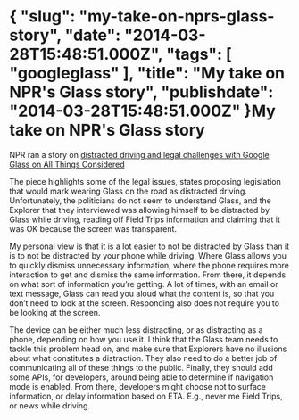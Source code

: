 {
    "slug": "my-take-on-nprs-glass-story",
    "date": "2014-03-28T15:48:51.000Z",
    "tags": [
        "googleglass"
    ],
    "title": "My take on NPR's Glass story",
    "publishdate": "2014-03-28T15:48:51.000Z"
}My take on NPR's Glass story
============================




<p>NPR ran a story on <a href="http://www.npr.org/blogs/alltechconsidered/2014/03/24/289802359/does-google-glass-distract-drivers-the-debate-is-on" target="_blank">distracted driving and legal challenges with Google Glass on All Things Considered</a></p>

<p>The piece highlights some of the legal issues, states proposing legislation that would mark wearing Glass on the road as distracted driving. Unfortunately, the politicians do not seem to understand Glass, and the Explorer that they interviewed was allowing himself to be distracted by Glass while driving, reading off Field Trips information and claiming that it was OK because the screen was transparent.</p>

<p>My personal view is that it is a lot easier to not be distracted by Glass than it is to not be distracted by your phone while driving. Where Glass allows you to quickly dismiss unnecessary information, where the phone requires more interaction to get and dismiss the same information. From there, it depends on what sort of information you&rsquo;re getting. A lot of times, with an email or text message, Glass can read you aloud what the content is, so that you don&rsquo;t need to look at the screen. Responding also does not require you to be looking at the screen.</p>

<p>The device can be either much less distracting, or as distracting as a phone, depending on how you use it. I think that the Glass team needs to tackle this problem head on, and make sure that Explorers have no illusions about what constitutes a distraction. They also need to do a better job of communicating all of these things to the public. Finally, they should add some APIs, for developers, around being able to determine if navigation mode is enabled. From there, developers might choose not to surface information, or delay information based on ETA. E.g., never me Field Trips, or news while driving.</p>
